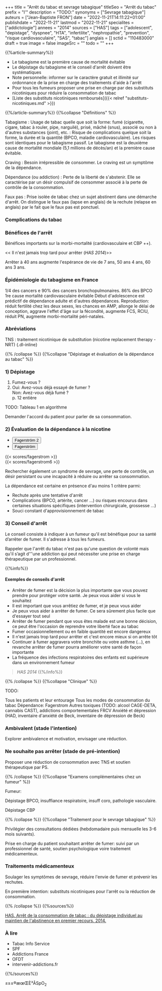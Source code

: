 +++
title = "Arrêt du tabac et sevrage tabagique"
titleSeo = "Arrêt du tabac"
prefix = "l'"
description = "TODO:"
synonyms = ["Sevrage tabagique"]
auteurs = ["Jean-Baptiste FRON"]
date = "2022-11-21T14:11:22+01:00"
publishdate = "2022-11-21"
lastmod = "2022-11-21"
specialites = ["addictologie"]
annees = "2014"
sources = ["HAS"]
tags = ["adolescent", "depistage", "dyspnee", "HTA", "infertilite", "nephropathie", "prevention", "risque cardiovasculaire", "SAS", "tabac"]
anglais = []
sctid = "110483000"
draft = true
image = false
imageSrc = ""
todo = ""
+++

{{%article-summary%}}

- Le tabagisme est la première cause de mortalité évitable
- Le dépistage du tabagisme et le conseil d'arrêt doivent être systématiques
- Note personnelle: informer sur le caractère gratuit et illimité sur ordonnance de la prise en charge des traitements d'aide à l'arrêt
- Pour tous les fumeurs proposer une prise en charge par des substituts nicotiniques pour réduire la consommation de tabac
- [Liste des substituts nicotiniques remboursés]({{< relref "substituts-nicotiniques.md" >}})

{{%/article-summary%}}
{{%collapse "Définitions" %}}

Tabagisme
: Usage de tabac quelle que soit la forme: fumé (cigarette, cigare, tabac à rouler, pipe, narguilé), prisé, mâché (snus), associé ou non à d'autres substances (joint), etc.
: Risque de complications quelque soit la forme, la durée et la quantité (BPCO, maladie cardiovasculaire). Les risques sont identiques pour le tabagisme passif.
Le tabagisme est la deuxième cause de mortalité mondiale (5,1 millions de décès/an) et la première cause évitable.

Craving
: Besoin irrépressible de consommer. Le craving est un symptôme de la dépendance.

Dépendance (ou addiction)
: Perte de la liberté de s'abstenir. Elle se caractérise par un désir compulsif de consommer associé à la perte de contrôle de la consommation.

Faux pas
: Prise isolée de tabac chez un sujet abstinent dans une démarche d'arrêt. On distingue le faux pas (lapse en anglais) de la rechute (relapse en anglais) par le fait que le faux pas est ponctuel.

### Complications du tabac

### Bénéfices de l'arrêt

Bénéfices importants sur la morbi-mortalité (cardiovasculaire et CBP ++).

<< Il n'est jamais trop tard pour arrêter (*HAS 2014*)>>

Arrêter à 40 ans augmente l'espérance de vie de 7 ans, 50 ans 4 ans, 60 ans 3 ans.

### Épidémiologie du tabagisme en France

1/4 des cancers e 90% des cancers bronchopulmonaires.
86% des BPCO
1re cause mortalité cardiovasculaire évitable
Début d'adolescence est prédictif de dépendance adulte et d'autres dépendances.
Reproduction: réduit fertilité chez les deux sexes, les chances en AMP, allonge le délai de conception, aggrave l'effet d'âge sur la fécondité, augmente FCS, RCIU, réduit PN, augmente morbi-mortalité péri-natales.

### Abréviations

TNS
: traitement nicotinique de substitution (nicotine replacement therapy - NRT)
{.dl-inline}

{{% /collapse %}}
{{%collapse "Dépistage et évaluation de la dépendance au tabac" %}}

### 1) Dépistage

1. Fumez-vous ?
2. Oui: Avez-vous déjà essayé de fumer ?  
  Non: Avez-vous déjà fumé ?  
  p. 12 entière

TODO: Tableau 1 en algorithme

Demander l'accord du patient pour parler de sa consommation.

### 2) Évaluation de la dépendance à la nicotine

<div class="card card-hover my-3 mb-xl-5 mw-640">
  <ul class="nav nav-tabs nav-justified" id="tabs-fag" role="tablist">
    <li class="nav-item" role="presentation">
      <button aria-controls="fag2-panel" aria-selected="true" class="nav-link active" data-toggle="tab" data-target="#fag2-panel" id="fag2-tab" type="button" role="tab">Fagerström 2</button>
    </li>
    <li class="nav-item" role="presentation">
      <button aria-controls="fag-panel" aria-selected="false" class="nav-link" data-toggle="tab" data-target="#fag-panel" id="fag-tab" type="button" role="tab">Fagerström</button>
    </li>
  </ul>
  <div class="card-body tab-content">
    <div aria-labelledby="fag2-tab" class="tab-pane fade show active" id="fag2-panel" role="tabpanel">
  {{< scores/fagerstrom >}}
  </div><!-- No more than 2-spaces indentation to prevent code block declaration -->
  <div aria-labelledby="fag-tab" class="tab-pane fade" id="fag-panel" role="tabpanel">
  {{< scores/fagerstrom6 >}}
  </div>
  </div>
</div>

Rechercher également un syndrome de sevrage, une perte de contrôle, un désir persistant ou une incapacité à réduire ou arrêter sa consommation.

La dépendance est certaine en présence d'au moins 1 critère parmi:

- Rechute après une tentative d'arrêt
- Complications (BPCO, artérite, cancer ...) ou risques encourus dans certaines situations spécifiques (intervention chirurgicale, grossesse ...)
- Souci constant d'approvisionnement de tabac

### 3) Conseil d'arrêt

Le conseil consiste à indiquer à un fumeur qu'il est bénéfique pour sa santé d’arrêter de fumer. Il s'adresse à tous les fumeurs.

Rappeler que l'arrêt du tabac n'est pas qu'une question de volonté mais qu'il s’agit d'’'une addiction qui peut nécessiter une prise en charge thérapeutique par un professionnel.

{{%info%}}

#### Exemples de conseils d'arrêt

- Arrêter de fumer est la décision la plus importante que vous pouvez prendre pour protéger votre santé. Je peux vous aider si vous le souhaitez
- Il est important que vous arrêtiez de fumer, et je peux vous aider
- Je peux vous aider à arrêter de fumer. Ce sera sûrement plus facile que d'essayer tout seul
- Arrêter de fumer pendant que vous êtes malade est une bonne décision, ce peut être l'occasion de reprendre votre liberté face au tabac
- Fumer occasionnellement ou en faible quantité est encore dangereux
- Il n'est jamais trop tard pour arrêter et c'est encore mieux si on arrête tôt
- Continuer à fumer aggravera votre bronchite ou votre asthme (...), en revanche arrêter de fumer pourra améliorer votre santé de façon importante
- La fréquence des infections respiratoires des enfants est supérieure dans un environnement fumeur

> *HAS 2014*
{{%/info%}}

{{% /collapse %}}
{{%collapse "Clinique" %}}

TODO:

Tous les patients et leur entourage
Tous les modes de consommation du tabac
Dépendance: Fagerstrom
Autres toxiques (TODO: alcool CAGE-DETA, cannabis CAST), addictions comportementales
FRCV
Anxiété et dépression (HAD, inventaire d'anxiété de Beck, inventaire de dépression de Beck)

### Ambivalent (stade l'intention)

Explorer ambivalence et motivation, envisager une réduction.

### Ne souhaite pas arrêter (stade de pré-intention)

Proposer une réduction de consommation avec TNS et soutien thérapeutique par PS.

{{% /collapse %}}
{{%collapse "Examens complémentaires chez un fumeur" %}}

Fumeur:

Dépistage BPCO, insuffiance respiratoire, insuff coro, pathologie vasculaire.

Dépistage CBP

{{% /collapse %}}
{{%collapse "Traitement pour le sevrage tabagique" %}}

Privilégier des consultations dédiées (hebdomadaire puis mensuelle les 3-6 mois suivants).

Prise en charge du patient souhaitant arrêter de fumer: suivi par un professionnel de santé, soutien psychologique voire traitement médicamenteux.

### Traitements médicamenteux

Soulager les symptômes de sevrage, réduire l'envie de fumer et prévenir les rechutes.

En première intention: substituts nicotiniques pour l'arrêt ou la réduction de consommation.

{{% /collapse %}}
{{%sources%}}

[HAS. Arrêt de la consommation de tabac : du dépistage individuel au maintien de l'abstinence en premier recours. 2014.](https://www.has-sante.fr/jcms/c_1718021/fr/arret-de-la-consommation-de-tabac-du-depistage-individuel-au-maintien-de-l-abstinence-en-premier-recours)

### À lire

- Tabac Info Service
- SPF
- Addictions France
- OFDT
- intervenir-addictions.fr

{{%/sources%}}

≤≥±®æœŒÈ³ÂSpO<sub>2</sub>
